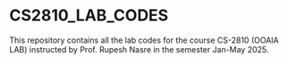 # CS2810_LAB_CODES

This repository contains all the lab codes for the course CS-2810 (OOAIA LAB) instructed by Prof. Rupesh Nasre in the semester Jan-May  2025.
